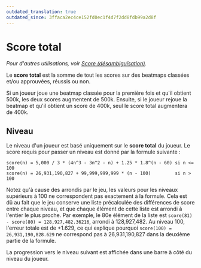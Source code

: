 ```yaml
---
outdated_translation: true
outdated_since: 3ffaca2ec4ce152fd0ec1f4d7f2dd8fdb99a2d8f
---
```


# Score total

*Pour d'autres utilisations, voir [Score (désambiguïsation)](/wiki/Disambiguation/Score).*

Le **score total** est la somme de tout les scores sur des beatmaps classées et/ou approuvées, réussis ou non.

Si un joueur joue une beatmap classée pour la première fois et qu'il obtient 500k, les deux scores augmentent de 500k. Ensuite, si le joueur rejoue la beatmap et qu'il obtient un score de 400k, seul le score total augmentera de 400k.

## Niveau

Le niveau d'un joueur est basé uniquement sur le **score total** du joueur. Le score requis pour passer un niveau est donné par la formule suivante :

```
score(n) = 5,000 / 3 * (4n^3 - 3n^2 - n) + 1.25 * 1.8^(n - 60) si n <= 100
score(n) = 26,931,190,827 + 99,999,999,999 * (n - 100)         si n > 100
```

Notez qu'à cause des arrondis par le jeu, les valeurs pour les niveaux supérieurs à 100 ne correspondent pas exactement à la formule. Cela est dû au fait que le jeu conserve une liste précalculée des différences de score entre chaque niveau, et que chaque élément de cette liste est arrondi à l'entier le plus proche. Par exemple, le 80e élément de la liste est `score(81) - score(80) = 128,927,482.36216`, arrondi à 128,927,482. Au niveau 100, l'erreur totale est de +1.629, ce qui explique pourquoi `score(100) = 26,931,190,828.629` ne correspond pas à 26,931,190,827 dans la deuxième partie de la formule.

La progression vers le niveau suivant est affichée dans une barre à côté du niveau du joueur.

